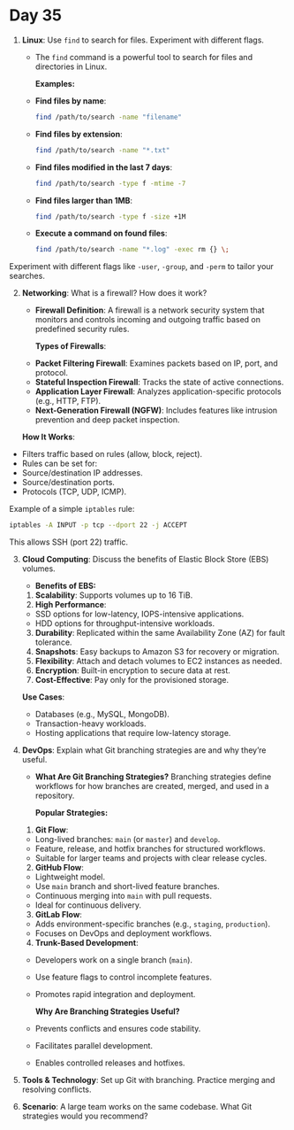 # Day 35

1. **Linux**: Use `find` to search for files. Experiment with different flags.
   - The `find` command is a powerful tool to search for files and directories in Linux.

     **Examples:**
   - **Find files by name**:
      ```bash
      find /path/to/search -name "filename"
      ```
   - **Find files by extension**:
      ```bash
      find /path/to/search -name "*.txt"
      ```
   - **Find files modified in the last 7 days**:
      ```bash
      find /path/to/search -type f -mtime -7
      ```
   - **Find files larger than 1MB**:
      ```bash
      find /path/to/search -type f -size +1M
      ```
   - **Execute a command on found files**:
      ```bash
      find /path/to/search -name "*.log" -exec rm {} \;
      ```

Experiment with different flags like `-user`, `-group`, and `-perm` to tailor your searches.


2. **Networking**: What is a firewall? How does it work?
   * **Firewall Definition**:
     A firewall is a network security system that monitors and controls incoming and outgoing traffic based on predefined security rules.

     **Types of Firewalls**:
   - **Packet Filtering Firewall**: Examines packets based on IP, port, and protocol.
   - **Stateful Inspection Firewall**: Tracks the state of active connections.
   - **Application Layer Firewall**: Analyzes application-specific protocols (e.g., HTTP, FTP).
   - **Next-Generation Firewall (NGFW)**: Includes features like intrusion prevention and deep packet inspection.

    **How It Works**:
  - Filters traffic based on rules (allow, block, reject).
  - Rules can be set for:
   - Source/destination IP addresses.
   - Source/destination ports.
   - Protocols (TCP, UDP, ICMP).

   Example of a simple `iptables` rule:
   ```bash
   iptables -A INPUT -p tcp --dport 22 -j ACCEPT
   ```
   This allows SSH (port 22) traffic.


3. **Cloud Computing**: Discuss the benefits of Elastic Block Store (EBS) volumes.
    *  **Benefits of EBS:**
   1. **Scalability**: Supports volumes up to 16 TiB.
   2. **High Performance**:
    - SSD options for low-latency, IOPS-intensive applications.
    - HDD options for throughput-intensive workloads.
   3. **Durability**: Replicated within the same Availability Zone (AZ) for fault tolerance.
   4. **Snapshots**: Easy backups to Amazon S3 for recovery or migration.
   5. **Flexibility**: Attach and detach volumes to EC2 instances as needed.
   6. **Encryption**: Built-in encryption to secure data at rest.
   7. **Cost-Effective**: Pay only for the provisioned storage.

   **Use Cases**:
    - Databases (e.g., MySQL, MongoDB).
    - Transaction-heavy workloads.
    - Hosting applications that require low-latency storage.


4. **DevOps**: Explain what Git branching strategies are and why they’re useful.
   * **What Are Git Branching Strategies?**
     Branching strategies define workflows for how branches are created, merged, and used in a repository.

     **Popular Strategies:**
   1. **Git Flow**:
    - Long-lived branches: `main` (or `master`) and `develop`.
    - Feature, release, and hotfix branches for structured workflows.
    - Suitable for larger teams and projects with clear release cycles.

   2. **GitHub Flow**:
    - Lightweight model.
    - Use `main` branch and short-lived feature branches.
    - Continuous merging into `main` with pull requests.
    - Ideal for continuous delivery.

   3. **GitLab Flow**:
    - Adds environment-specific branches (e.g., `staging`, `production`).
    - Focuses on DevOps and deployment workflows.

   4. **Trunk-Based Development**:
    - Developers work on a single branch (`main`).
    - Use feature flags to control incomplete features.
    - Promotes rapid integration and deployment.

      **Why Are Branching Strategies Useful?**
   - Prevents conflicts and ensures code stability.
   - Facilitates parallel development.
   - Enables controlled releases and hotfixes.


5. **Tools & Technology**: Set up Git with branching. Practice merging and resolving conflicts.

6. **Scenario**: A large team works on the same codebase. What Git strategies would you recommend?


